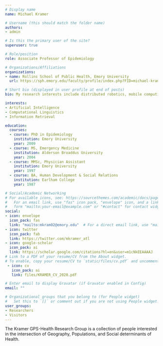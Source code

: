 ```yaml
---
# Display name
name: Michael Kramer

# Username (this should match the folder name)
authors:
- admin

# Is this the primary user of the site?
superuser: true

# Role/position
role: Associate Professor of Epidemiology

# Organizations/Affiliations
organizations:
- name: Rollins School of Public Health, Emory University
  url: https://sph.emory.edu/faculty/profile/index.php?FID=michael-kramer-825

# Short bio (displayed in user profile at end of posts)
bio: My research interests include distributed robotics, mobile computing and programmable matter.

interests:
- Artificial Intelligence
- Computational Linguistics
- Information Retrieval

education:
  courses:
  - course: PhD in Epidemiology
    institution: Emory University
    year: 2009
  - course: MS, Emergency Medicine
    institution: Alderson Broaddus University
    year: 2004
  - course: MMSc, Physician Assistant
    institution: Emory University
    year: 1997
  - course: BA, Human Development & Social Relations
    institution: Earlham College
    year: 1987

# Social/Academic Networking
# For available icons, see: https://sourcethemes.com/academic/docs/page-builder/#icons
#   For an email link, use "fas" icon pack, "envelope" icon, and a link in the
#   form "mailto:your-email@example.com" or "#contact" for contact widget.
social:
- icon: envelope
  icon_pack: fas
  link: "mailto:mkram02@emory.edu"  # For a direct email link, use "mailto:test@example.org".
- icon: twitter
  icon_pack: fab
  link: https://twitter.com/mkramer_atl
- icon: google-scholar
  icon_pack: ai
  link: https://scholar.google.com/citations?hl=en&user=m1cNkEEAAAAJ
# Link to a PDF of your resume/CV from the About widget.
# To enable, copy your resume/CV to `static/files/cv.pdf` and uncomment the lines below.
 - icon: cv
   icon_pack: ai
   link: files/KRAMER_CV_2020.pdf

# Enter email to display Gravatar (if Gravatar enabled in Config)
email: ""

# Organizational groups that you belong to (for People widget)
#   Set this to `[]` or comment out if you are not using People widget.
user_groups:
- Researchers
- Visitors
---
```


The Kramer GPS-Health Research Group is a collection of people interested in the intersection of Geography, Populations, and Social determinants of Health.
